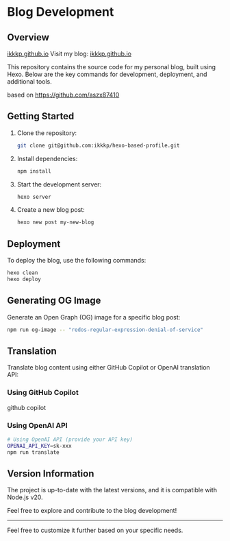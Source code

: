 # Blog Development

## Overview

[ikkkp.github.io](./example.jpg)
Visit my blog: [ikkkp.github.io](ikkkp.github.io)

This repository contains the source code for my personal blog, built using Hexo. Below are the key commands for development, deployment, and additional tools.

based on https://github.com/aszx87410 

## Getting Started

1. Clone the repository:

    ```bash
    git clone git@github.com:ikkkp/hexo-based-profile.git
    ```

2. Install dependencies:

    ```bash
    npm install
    ```

3. Start the development server:

    ```bash
    hexo server
    ```

4. Create a new blog post:

    ```bash
    hexo new post my-new-blog
    ```

## Deployment

To deploy the blog, use the following commands:

```bash
hexo clean
hexo deploy
```

## Generating OG Image

Generate an Open Graph (OG) image for a specific blog post:

```bash
npm run og-image -- "redos-regular-expression-denial-of-service"
```

## Translation

Translate blog content using either GitHub Copilot or OpenAI translation API:


### Using GitHub Copilot
github copilot

### Using OpenAI API
```bash
# Using OpenAI API (provide your API key)
OPENAI_API_KEY=sk-xxx
npm run translate
```

## Version Information

The project is up-to-date with the latest versions, and it is compatible with Node.js v20.

Feel free to explore and contribute to the blog development!

---

Feel free to customize it further based on your specific needs.